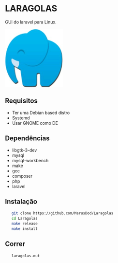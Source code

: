 # LARAGOLAS

GUI do laravel para Linux.

![Alt text](https://raw.githubusercontent.com/MarusDod/Laragolas/master/laragolas.png "laragolas")

## Requisitos
*   Ter uma Debian based distro
*   Systemd
*   Usar GNOME como DE

## Dependências
*   libgtk-3-dev
*   mysql
*   mysql-workbench
*   make
*   gcc
*   composer
*   php
*   laravel

## Instalação

```bash
   git clone https://github.com/MarusDod/Laragolas
   cd Laragolas
   make release
   make install
```

## Correr
```
   laragolas.out
```